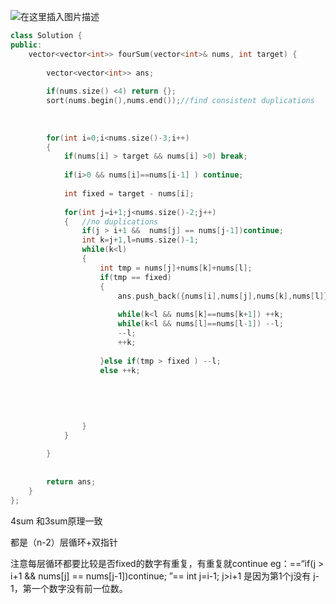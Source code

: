 
![在这里插入图片描述](https://img-blog.csdnimg.cn/20190408170718909.png?x-oss-process=image/watermark,type_ZmFuZ3poZW5naGVpdGk,shadow_10,text_aHR0cHM6Ly9ibG9nLmNzZG4ubmV0L3FxXzM5ODcxNDk4,size_16,color_FFFFFF,t_70)

```cpp
class Solution {
public:
    vector<vector<int>> fourSum(vector<int>& nums, int target) {
       
        vector<vector<int>> ans;
        
        if(nums.size() <4) return {};
        sort(nums.begin(),nums.end());//find consistent duplications
        
        
        
        for(int i=0;i<nums.size()-3;i++)
        {
            if(nums[i] > target && nums[i] >0) break;
            
            if(i>0 && nums[i]==nums[i-1] ) continue;
            
            int fixed = target - nums[i];
            
            for(int j=i+1;j<nums.size()-2;j++)
            {   //no duplications
                if(j > i+1 &&  nums[j] == nums[j-1])continue;  
                int k=j+1,l=nums.size()-1;
                while(k<l)
                {
                    int tmp = nums[j]+nums[k]+nums[l];
                    if(tmp == fixed)
                    {
                        ans.push_back({nums[i],nums[j],nums[k],nums[l]});
                        
                        while(k<l && nums[k]==nums[k+1]) ++k;
                        while(k<l && nums[l]==nums[l-1]) --l;
                        --l;
                        ++k;
                        
                    }else if(tmp > fixed ) --l;
                    else ++k;
                    
                    
                    
                    
                    
                }
            }
            
        }
        
        
        return ans;
    }
};
```
4sum  和3sum原理一致

都是（n-2）层循环+双指针

注意每层循环都要比较是否fixed的数字有重复，有重复就continue
eg：==“if(j > i+1 &&  nums[j] == nums[j-1])continue;  ”==
int j=i-1;
j>i+1 是因为第1个j没有 j-1，第一个数字没有前一位数。
